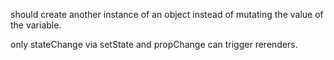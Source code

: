 should create another instance of an object instead of mutating the value of the variable.

only stateChange via setState and propChange can trigger rerenders.